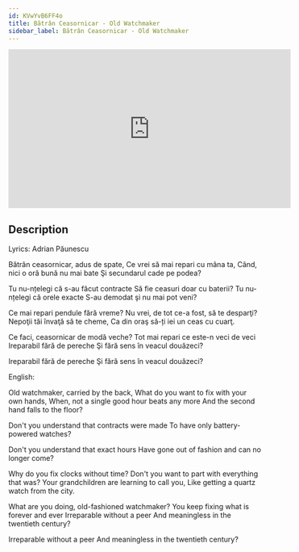 ```yaml
---
id: KVwYvB6FF4o
title: Bătrân Ceasornicar - Old Watchmaker
sidebar_label: Bătrân Ceasornicar - Old Watchmaker
---
```


<iframe
  width="560"
  height="315"
  src="https://www.youtube.com/embed/KVwYvB6FF4o"
  title="YouTube video player"
  frameborder="0"
  allow="accelerometer; autoplay; clipboard-write; encrypted-media; gyroscope; picture-in-picture; web-share"
  referrerpolicy="strict-origin-when-cross-origin"
  allowfullscreen
></iframe>

## Description

Lyrics: Adrian Păunescu

Bătrân ceasornicar, adus de spate,
Ce vrei să mai repari cu mâna ta,
Când, nici o oră bună nu mai bate
Şi secundarul cade pe podea?

Tu nu-nțelegi că s-au făcut contracte
Să fie ceasuri doar cu baterii?
Tu nu-nțelegi că orele exacte
S-au demodat şi nu mai pot veni?

Ce mai repari pendule fără vreme?
Nu vrei, de tot ce-a fost, să te desparţi?
Nepoţii tăi învaţă să te cheme,
Ca din oraş să-ți iei un ceas cu cuarţ.

Ce faci, ceasornicar de modă veche?
Tot mai repari ce este-n veci de veci
Ireparabil fără de pereche
Şi fără sens în veacul douăzeci?

Ireparabil fără de pereche
Şi fără sens în veacul douăzeci?

English:

Old watchmaker, carried by the back,
What do you want to fix with your own hands,
When, not a single good hour beats any more
And the second hand falls to the floor?

Don't you understand that contracts were made
To have only battery-powered watches?

Don't you understand that exact hours
Have gone out of fashion and can no longer come?

Why do you fix clocks without time?
Don't you want to part with everything that was?
Your grandchildren are learning to call you,
Like getting a quartz watch from the city.

What are you doing, old-fashioned watchmaker?
You keep fixing what is forever and ever
Irreparable without a peer
And meaningless in the twentieth century?

Irreparable without a peer
And meaningless in the twentieth century?
